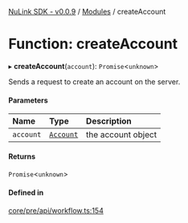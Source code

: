 [NuLink SDK - v0.0.9](../README.md) / [Modules](../modules.md) / createAccount

# Function: createAccount

▸ **createAccount**(`account`): `Promise`<`unknown`\>

Sends a request to create an account on the server.

#### Parameters

| Name | Type | Description |
| :------ | :------ | :------ |
| `account` | [`Account`](../classes/Account.md) | the account object |

#### Returns

`Promise`<`unknown`\>

#### Defined in

[core/pre/api/workflow.ts:154](https://github.com/NuLink-network/nulink-sdk/blob/66c291e/src/core/pre/api/workflow.ts#L154)
